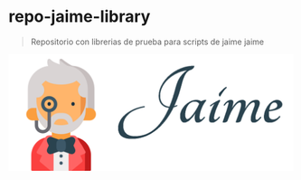 # repo-jaime-library

> Repositorio con librerias de prueba para scripts de jaime jaime

![alt](docs/img/logo.png)

